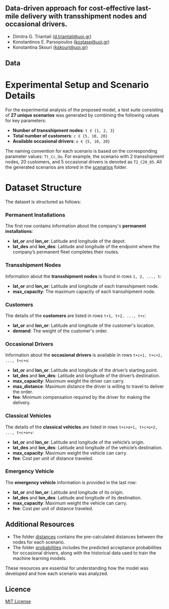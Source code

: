 ## Data-driven approach for cost-effective last-mile delivery with transshipment nodes and occasional drivers.
- Dimitra G. Triantali (d.triantali@uoi.gr)
- Konstantinos E. Parsopoulos (kostasp@uoi.gr)
- Konstantina Skouri (kskouri@uoi.gr)

## Data

# Experimental Setup and Scenario Details

For the experimental analysis of the proposed model, a test suite consisting of **27 unique scenarios** was generated by combining the following values for key parameters:

- **Number of transshipment nodes**: `t ∈ {1, 2, 3}`
- **Total number of customers**: `c ∈ {5, 10, 20}`
- **Available occasional drivers**: `o ∈ {5, 10, 20}`

The naming convention for each scenario is based on the corresponding parameter values: `Tt_Cc_Oo`. For example, the scenario with 2 transshipment nodes, 20 customers, and 5 occasional drivers is denoted as `T2_C20_O5`. All the generated scenarios are stored in the [scenarios](https://github.com/DimitraTriantali/P70/tree/fa9a7eae01c4f540c02efa999c567fcbf00a21c3/data/scenarios) folder.

# Dataset Structure

The dataset is structured as follows:

### Permanent Installations
The first row contains information about the company's **permanent installations**:
- **lat_or** and **lon_or**: Latitude and longitude of the depot.
- **lat_des** and **lon_des**: Latitude and longitude of the endpoint where the company’s permanent fleet completes their routes.

### Transshipment Nodes
Information about the **transshipment nodes** is found in rows `1, 2, ..., t`:
- **lat_or** and **lon_or**: Latitude and longitude of each transshipment node.
- **max_capacity**: The maximum capacity of each transshipment node.

### Customers
The details of the **customers** are listed in rows `t+1, t+2, ..., t+c`:
- **lat_or** and **lon_or**: Latitude and longitude of the customer's location.
- **demand**: The weight of the customer's order.

### Occasional Drivers
Information about the **occasional drivers** is available in rows `t+c+1, t+c+2, ..., t+c+o`:
- **lat_or** and **lon_or**: Latitude and longitude of the driver’s starting point.
- **lat_des** and **lon_des**: Latitude and longitude of the driver’s destination.
- **max_capacity**: Maximum weight the driver can carry.
- **max_distance**: Maximum distance the driver is willing to travel to deliver the order.
- **fee**: Minimum compensation required by the driver for making the delivery.

### Classical Vehicles
The details of the **classical vehicles** are listed in rows `t+c+o+1, t+c+o+2, ..., t+c+o+v`:
- **lat_or** and **lon_or**: Latitude and longitude of the vehicle’s origin.
- **lat_des** and **lon_des**: Latitude and longitude of the vehicle’s destination.
- **max_capacity**: Maximum weight the vehicle can carry.
- **fee**: Cost per unit of distance traveled.

### Emergency Vehicle
The **emergency vehicle** information is provided in the last row:
- **lat_or** and **lon_or**: Latitude and longitude of its origin.
- **lat_des** and **lon_des**: Latitude and longitude of its destination.
- **max_capacity**: Maximum weight the vehicle can carry.
- **fee**: Cost per unit of distance traveled.

## Additional Resources

- The folder [distances](https://github.com/DimitraTriantali/P70/tree/fa9a7eae01c4f540c02efa999c567fcbf00a21c3/data/distances) contains the pre-calculated distances between the nodes for each scenario.
- The folder [probabilities](https://github.com/DimitraTriantali/P70/tree/fa9a7eae01c4f540c02efa999c567fcbf00a21c3/data/probabilities) includes the predicted acceptance probabilities for occasional drivers, along with the historical data used to train the machine learning models.

These resources are essential for understanding how the model was developed and how each scenario was analyzed.

## Licence

[MIT License](https://github.com/DimitraTriantali/P70/blob/fa9a7eae01c4f540c02efa999c567fcbf00a21c3/LICENSE)
